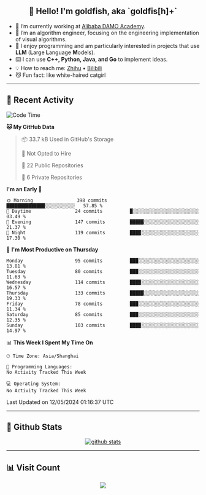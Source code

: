 
<h2 align="center">👋 Hello! I'm goldfish, aka `goldfis[h]+`</h2>

- 📍 I’m currently working at [Alibaba DAMO Academy](https://damo.alibaba.com/).  
- 🌱 I’m an algorithm engineer, focusing on the engineering implementation of visual algorithms.  
- 💬 I enjoy programming and am particularly interested in projects that use **LLM** (**L**arge **L**anguage **M**odels).   
- ⌨️ I can use **C++, Python, Java, and Go** to implement ideas.  
- 💡 How to reach me: [Zhihu](https://www.zhihu.com/people/goldfishh) • [Bilibili](https://space.bilibili.com/11349246)  
- 😼 Fun fact: like white-haired catgirl  

-------

## 🔧 Recent Activity

<!--START_SECTION:waka-->
![Code Time](http://img.shields.io/badge/Code%20Time-85%20hrs%2024%20mins-blue)

**🐱 My GitHub Data** 

> 📦 33.7 kB Used in GitHub's Storage 
 > 
> 🚫 Not Opted to Hire
 > 
> 📜 22 Public Repositories 
 > 
> 🔑 6 Private Repositories 
 > 
**I'm an Early 🐤** 

```text
🌞 Morning                398 commits         ██████████████░░░░░░░░░░░   57.85 % 
🌆 Daytime                24 commits          █░░░░░░░░░░░░░░░░░░░░░░░░   03.49 % 
🌃 Evening                147 commits         █████░░░░░░░░░░░░░░░░░░░░   21.37 % 
🌙 Night                  119 commits         ████░░░░░░░░░░░░░░░░░░░░░   17.30 % 
```
📅 **I'm Most Productive on Thursday** 

```text
Monday                   95 commits          ███░░░░░░░░░░░░░░░░░░░░░░   13.81 % 
Tuesday                  80 commits          ███░░░░░░░░░░░░░░░░░░░░░░   11.63 % 
Wednesday                114 commits         ████░░░░░░░░░░░░░░░░░░░░░   16.57 % 
Thursday                 133 commits         █████░░░░░░░░░░░░░░░░░░░░   19.33 % 
Friday                   78 commits          ███░░░░░░░░░░░░░░░░░░░░░░   11.34 % 
Saturday                 85 commits          ███░░░░░░░░░░░░░░░░░░░░░░   12.35 % 
Sunday                   103 commits         ████░░░░░░░░░░░░░░░░░░░░░   14.97 % 
```


📊 **This Week I Spent My Time On** 

```text
🕑︎ Time Zone: Asia/Shanghai

💬 Programming Languages: 
No Activity Tracked This Week

💻 Operating System: 
No Activity Tracked This Week
```


 Last Updated on 12/05/2024 01:16:37 UTC
<!--END_SECTION:waka-->

-------

## 📆 Github Stats

<p align="center">
    <a href="https://github.com/anuraghazra/github-readme-stats">
      <img src="https://github-readme-stats.vercel.app/api?username=goldfishh&show_icons=true&theme=dracula" alt="github stats" />
    </a>
</p>

-------

## 📊 Visit Count

<p align="center">
  <a href="https://count.getloli.com/"><img src="https://count.getloli.com/get/@:goldfishh?theme=rule34"></a>
</p>

